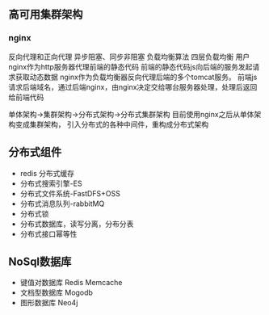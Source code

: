 ## 高可用集群架构
### nginx
反向代理和正向代理
异步阻塞、同步非阻塞
负载均衡算法
四层负载均衡
用户
nginx作为http服务器代理前端的静态代码
前端的静态代码js向后端的服务发起请求获取动态数据
nginx作为负载均衡器反向代理后端的多个tomcat服务。
前端js请求后端域名，通过后端nginx，由nginx决定交给哪台服务器处理，处理后返回给前端代码

单体架构->集群架构->分布式架构->分布式集群架构
目前使用nginx之后从单体架构变成集群架构，
引入分布式的各种中间件，重构成分布式架构


## 分布式组件
- redis 分布式缓存
- 分布式搜索引擎-ES
- 分布式文件系统-FastDFS+OSS
- 分布式消息队列-rabbitMQ
- 分布式锁
- 分布式数据库，读写分离，分布分表
- 分布式接口幂等性


## NoSql数据库 
- 键值对数据库 Redis Memcache
- 文档型数据库 Mogodb  
- 图形数据库 Neo4j




